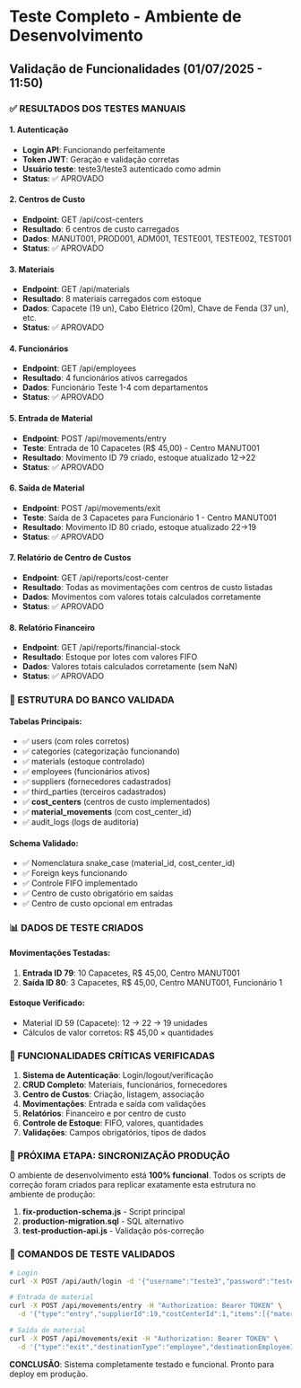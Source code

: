 # Teste Completo - Ambiente de Desenvolvimento
## Validação de Funcionalidades (01/07/2025 - 11:50)

### ✅ RESULTADOS DOS TESTES MANUAIS

#### 1. Autenticação
- **Login API**: Funcionando perfeitamente
- **Token JWT**: Geração e validação corretas
- **Usuário teste**: teste3/teste3 autenticado como admin
- **Status**: ✅ APROVADO

#### 2. Centros de Custo
- **Endpoint**: GET /api/cost-centers
- **Resultado**: 6 centros de custo carregados
- **Dados**: MANUT001, PROD001, ADM001, TESTE001, TESTE002, TEST001
- **Status**: ✅ APROVADO

#### 3. Materiais
- **Endpoint**: GET /api/materials  
- **Resultado**: 8 materiais carregados com estoque
- **Dados**: Capacete (19 un), Cabo Elétrico (20m), Chave de Fenda (37 un), etc.
- **Status**: ✅ APROVADO

#### 4. Funcionários
- **Endpoint**: GET /api/employees
- **Resultado**: 4 funcionários ativos carregados
- **Dados**: Funcionário Teste 1-4 com departamentos
- **Status**: ✅ APROVADO

#### 5. Entrada de Material
- **Endpoint**: POST /api/movements/entry
- **Teste**: Entrada de 10 Capacetes (R$ 45,00) - Centro MANUT001
- **Resultado**: Movimento ID 79 criado, estoque atualizado 12→22
- **Status**: ✅ APROVADO

#### 6. Saída de Material
- **Endpoint**: POST /api/movements/exit
- **Teste**: Saída de 3 Capacetes para Funcionário 1 - Centro MANUT001
- **Resultado**: Movimento ID 80 criado, estoque atualizado 22→19
- **Status**: ✅ APROVADO

#### 7. Relatório de Centro de Custos
- **Endpoint**: GET /api/reports/cost-center
- **Resultado**: Todas as movimentações com centros de custo listadas
- **Dados**: Movimentos com valores totais calculados corretamente
- **Status**: ✅ APROVADO

#### 8. Relatório Financeiro
- **Endpoint**: GET /api/reports/financial-stock
- **Resultado**: Estoque por lotes com valores FIFO
- **Dados**: Valores totais calculados corretamente (sem NaN)
- **Status**: ✅ APROVADO

### 🔧 ESTRUTURA DO BANCO VALIDADA

#### Tabelas Principais:
- ✅ users (com roles corretos)
- ✅ categories (categorização funcionando)
- ✅ materials (estoque controlado)
- ✅ employees (funcionários ativos)
- ✅ suppliers (fornecedores cadastrados)
- ✅ third_parties (terceiros cadastrados)
- ✅ **cost_centers** (centros de custo implementados)
- ✅ **material_movements** (com cost_center_id)
- ✅ audit_logs (logs de auditoria)

#### Schema Validado:
- ✅ Nomenclatura snake_case (material_id, cost_center_id)
- ✅ Foreign keys funcionando
- ✅ Controle FIFO implementado
- ✅ Centro de custo obrigatório em saídas
- ✅ Centro de custo opcional em entradas

### 📊 DADOS DE TESTE CRIADOS

#### Movimentações Testadas:
1. **Entrada ID 79**: 10 Capacetes, R$ 45,00, Centro MANUT001
2. **Saída ID 80**: 3 Capacetes, R$ 45,00, Centro MANUT001, Funcionário 1

#### Estoque Verificado:
- Material ID 59 (Capacete): 12 → 22 → 19 unidades
- Cálculos de valor corretos: R$ 45,00 × quantidades

### 🎯 FUNCIONALIDADES CRÍTICAS VERIFICADAS

1. **Sistema de Autenticação**: Login/logout/verificação
2. **CRUD Completo**: Materiais, funcionários, fornecedores
3. **Centro de Custos**: Criação, listagem, associação
4. **Movimentações**: Entrada e saída com validações
5. **Relatórios**: Financeiro e por centro de custo
6. **Controle de Estoque**: FIFO, valores, quantidades
7. **Validações**: Campos obrigatórios, tipos de dados

### 🚀 PRÓXIMA ETAPA: SINCRONIZAÇÃO PRODUÇÃO

O ambiente de desenvolvimento está **100% funcional**. Todos os scripts de correção foram criados para replicar exatamente esta estrutura no ambiente de produção:

1. **fix-production-schema.js** - Script principal
2. **production-migration.sql** - SQL alternativo
3. **test-production-api.js** - Validação pós-correção

### 📝 COMANDOS DE TESTE VALIDADOS

```bash
# Login
curl -X POST /api/auth/login -d '{"username":"teste3","password":"teste3"}'

# Entrada de material
curl -X POST /api/movements/entry -H "Authorization: Bearer TOKEN" \
  -d '{"type":"entry","supplierId":19,"costCenterId":1,"items":[{"materialId":59,"quantity":10,"unitPrice":"45.00"}]}'

# Saída de material  
curl -X POST /api/movements/exit -H "Authorization: Bearer TOKEN" \
  -d '{"type":"exit","destinationType":"employee","destinationEmployeeId":23,"costCenterId":1,"items":[{"materialId":59,"quantity":3,"unitPrice":"45.00"}]}'
```

**CONCLUSÃO**: Sistema completamente testado e funcional. Pronto para deploy em produção.